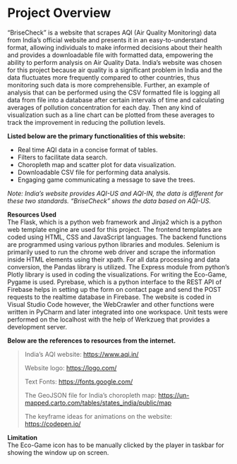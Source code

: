 # Project Overview

“BriseCheck” is a website that scrapes AQI (Air Quality Monitoring) data from India’s official website and presents it in an easy-to-understand format, allowing individuals to make informed decisions about their health and provides a downloadable file with formatted data, empowering the ability to perform analysis on Air Quality Data. India’s website was chosen for this project because air quality is a significant problem in India and the data fluctuates more frequently compared to other countries, thus monitoring such data is more comprehensible. Further, an example of analysis that can be performed using the CSV formatted file is logging all data from file into a database after certain intervals of time and calculating averages of pollution concentration for each day. Then any kind of visualization such as a line chart can be plotted from these averages to track the improvement in reducing the pollution levels. 

**Listed below are the primary functionalities of this website:**  
* Real time AQI data in a concise format of tables. 
* Filters to facilitate data search. 
* Choropleth map and scatter plot for data visualization. 
* Downloadable CSV file for performing data analysis. 
* Engaging game communicating a message to save the trees. 

_Note: India’s website provides AQI-US and AQI-IN, the data is different for these two standards. “BriseCheck” shows the data based on AQI-US._  

**Resources Used**  
The Flask, which is a python web framework and Jinja2 which is a python web template engine are used for this project. The frontend templates are coded using HTML, CSS and JavaScript languages. The backend functions are programmed using various python libraries and modules. Selenium is primarily used to run the chrome web driver and scrape the information inside HTML elements using their xpath. For all data processing and data conversion, the Pandas library is utilized. The Express module from python’s Plotly library is used in coding the visualizations. For writing the Eco-Game, Pygame is used. Pyrebase, which is a python interface to the REST API of Firebase helps in setting up the form on contact page and send the POST requests to the realtime database in Firebase. The website is coded in Visual Studio Code however, the WebCrawler and other functions were written in PyCharm and later integrated into one workspace. Unit tests were performed on the localhost with the help of Werkzueg that provides a development server.   

**Below are the references to resources from the internet.**  
>India’s AQI website: https://www.aqi.in/   
>
>Website logo: https://logo.com/  
>
>Text Fonts: https://fonts.google.com/  
>
>The GeoJSON file for India’s choropleth map:  https://un-mapped.carto.com/tables/states_india/public/map  
>
>The keyframe ideas for animations on the website: https://codepen.io/    

**Limitation**  
The Eco-Game icon has to be manually clicked by the player in taskbar for showing the window up on screen. 



 

 
